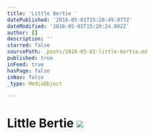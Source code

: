 ```yaml
---
title: 'Little Bertie '
datePublished: '2016-05-01T15:20:49.977Z'
dateModified: '2016-05-01T15:20:24.802Z'
author: []
description: ''
starred: false
sourcePath: _posts/2016-05-01-little-bertie.md
published: true
inFeed: true
hasPage: false
inNav: false
_type: MediaObject

---
```

# Little Bertie ![](https://the-grid-user-content.s3-us-west-2.amazonaws.com/d473f391-5150-4edb-80d4-2f45ceeaa851.jpg)